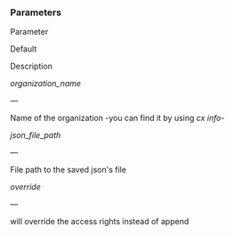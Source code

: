 ### Parameters



    

        

            
Parameter

            
Default

            
Description

        

    

    

        

            
_organization_name_

            
&mdash;

            
Name of the organization -you can find it by using _cx info_-

        

        
 
            
_json_file_path_

            
&mdash;

            
File path to the saved json's file

        

        
 
            
_override_

            
&mdash;

            
will override the access rights instead of append

        

    



